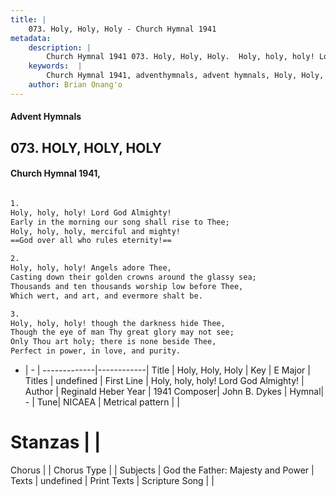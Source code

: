 ```yaml
---
title: |
    073. Holy, Holy, Holy - Church Hymnal 1941
metadata:
    description: |
        Church Hymnal 1941 073. Holy, Holy, Holy.  Holy, holy, holy! Lord God Almighty!  Early in the morning our song shall rise to Thee;  Holy, holy, holy, merciful and mighty!  God over all who rules eternity!  
    keywords:  |
        Church Hymnal 1941, adventhymnals, advent hymnals, Holy, Holy, Holy, Holy, holy, holy! Lord God Almighty!. 
    author: Brian Onang'o
---
```


#### Advent Hymnals
## 073. HOLY, HOLY, HOLY
####  Church Hymnal 1941,

```txt

1.
Holy, holy, holy! Lord God Almighty! 
Early in the morning our song shall rise to Thee; 
Holy, holy, holy, merciful and mighty! 
==God over all who rules eternity!==

2.
Holy, holy, holy! Angels adore Thee, 
Casting down their golden crowns around the glassy sea; 
Thousands and ten thousands worship low before Thee, 
Which wert, and art, and evermore shalt be. 

3.
Holy, holy, holy! though the darkness hide Thee, 
Though the eye of man Thy great glory may not see; 
Only Thou art holy; there is none beside Thee, 
Perfect in power, in love, and purity.


```

- |   -  |
-------------|------------|
Title | Holy, Holy, Holy |
Key | E Major |
Titles | undefined |
First Line | Holy, holy, holy! Lord God Almighty! |
Author | Reginald Heber
Year | 1941
Composer| John B. Dykes |
Hymnal|  - |
Tune| NICAEA |
Metrical pattern | |
# Stanzas |  |
Chorus |  |
Chorus Type |  |
Subjects | God the Father: Majesty and Power |
Texts | undefined |
Print Texts | 
Scripture Song |  |
    
